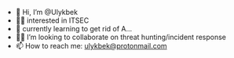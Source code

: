- 👋 Hi, I’m @Ulykbek
- 🧑‍💻 interested in ITSEC
- 🐞 currently learning to get rid of A...
- 🥷🏻 I’m looking to collaborate on threat hunting/incident response
- 📫 How to reach me: ulykbek@protonmail.com

<!---
Ulykbek/Ulykbek is a ✨ special ✨ repository because its `README.md` (this file) appears on your GitHub profile.
You can click the Preview link to take a look at your changes.
--->
